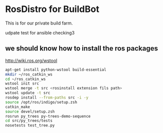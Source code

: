 # RosDistro for BuildBot

This is for our private build farm.

udpate test for ansible checking3


## we should know how to install the ros packages
http://wiki.ros.org/wstool

```bash
apt-get install python-wstool build-essential
mkdir ~/ros_catkin_ws
cd ~/ros_catkin_ws
wstool init src
wstool merge -t src <rosinstall extension fils path>
wstool update -t src
rosdep install --from-paths src -i -y
source /opt/ros/indigo/setup.zsh
catkin_make
source devel/setup.zsh
rosrun py_trees py-trees-demo-sequence 
cd src/py_trees/tests
nosetests test_tree.py

```
